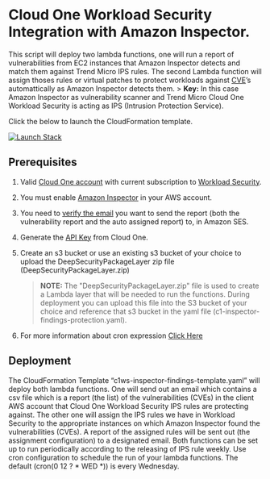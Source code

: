 # Cloud One Workload Security Integration with Amazon Inspector.

This script will deploy two lambda functions, one will run a report of vulnerabilities from EC2 instances that Amazon Inspector detects and match them against Trend Micro IPS rules. The second Lambda function will assign thoses rules or virtual patches to protect workloads against [CVE](https://www.cve.org/About/Overview)’s automattically as Amazon Inspector detects them. 
    > **Key:** In this case Amazon Inspector as vulnerability scanner and Trend Micro Cloud One Workload Security is acting as IPS (Intrusion Protection Service).

Click the below to launch the CloudFormation template.

[![Launch Stack](https://cdn.rawgit.com/buildkite/cloudformation-launch-stack-button-svg/master/launch-stack.svg)](https://console.aws.amazon.com/cloudformation/home#/stacks/new?stackName=c1ws-inspector-findings-protection&templateURL=https://cloudone-community.s3.us-east-1.amazonaws.com/latest/Workload-Security/Integration/aws-python-amazon-inspector-integration/templates/c1ws-inspector-findings-template.yaml) 



## Prerequisites

1. Valid [Cloud One account](https://cloudone.trendmicro.com/trial) with current subscription to [Workload Security](https://aws.amazon.com/marketplace/pp/prodview-g232pyu6l55l4).

2. You must enable [Amazon Inspector](https://docs.aws.amazon.com/inspector/latest/user/getting_started_tutorial.html) in your AWS account.

3. You need to [verify the email](https://docs.aws.amazon.com/ses/latest/dg/creating-identities.html) you want to send the report (both the vulnerability report and the auto assigned report) to, in Amazon SES.

4. Generate the [API Key](https://cloudone.trendmicro.com/docs/identity-and-account-management/c1-api-key/) from Cloud One.

5. Create an s3 bucket or use an existing s3 bucket of your choice to upload the DeepSecurityPackageLayer zip file (DeepSecurityPackageLayer.zip)

   > **NOTE:**  The "DeepSecurityPackageLayer.zip" file is used to create a Lambda layer that will be needed to run the functions. During deployment you can upload this file into the S3 bucket of your choice and reference that s3 bucket in the yaml file (c1-inspector-findings-protection.yaml).

6. For more information about cron expression [Click Here](https://www.designcise.com/web/tutorial/how-to-fix-parameter-scheduleexpression-is-not-valid-serverless-error)

 

 ## Deployment

The CloudFormation Template “c1ws-inspector-findings-template.yaml” will deploy both lambda functions. One will send out an email which contains a csv file which is a report (the list) of the vulnerabilities (CVEs) in the client AWS account that Cloud One Workload Security IPS rules are protecting against. The other one will assign the IPS rules we have in Workload Security to the appropriate instances on which Amazon Inspector found the vulnerabilities (CVEs). A report of the assigned rules will be sent out (the assignment configuration) to a designated email.
Both functions can be set up to run periodically according to the releasing of IPS rule weekly.
Use cron configuration to schedule the run of your lambda functions. The default (cron(0 12 ? * WED *)) is every Wednesday.
